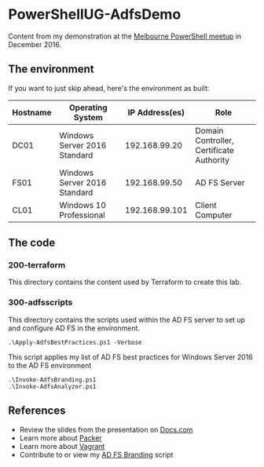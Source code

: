 # PowerShellUG-AdfsDemo
Content from my demonstration at the 
[Melbourne PowerShell meetup](https://www.meetup.com/Melbourne-PowerShell-Meetup/events/235311212/)
in December 2016.



## The environment
If you want to just skip ahead, here's the environment as built:

| Hostname | Operating System | IP Address(es) | Role |
|---|---|---|---
| DC01 | Windows Server 2016 Standard | 192.168.99.20 | Domain Controller, Certificate Authority |
| FS01 | Windows Server 2016 Standard | 192.168.99.50 | AD FS Server |
| CL01 | Windows 10 Professional | 192.168.99.101 | Client Computer |

## The code

### 200-terraform
This directory contains the content used by Terraform to create this lab.

### 300-adfsscripts
This directory contains the scripts used within the AD FS server to set up 
and configure AD FS in the environment.

    .\Apply-AdfsBestPractices.ps1 -Verbose

This script applies my list of AD FS best practices for Windows Server 2016 to the AD FS environment

    .\Invoke-AdfsBranding.ps1
    .\Invoke-AdfsAnalyzer.ps1


## References
* Review the slides from the presentation on [Docs.com](https://docs.com/chrisbrown)
* Learn more about [Packer](https://www.packer.io/)
* Learn more about [Vagrant](https://www.vagrantup.com/)
* Contribute to or view my [AD FS Branding](https://github.com/chrisbrownie/Invoke-AdfsBranding) script